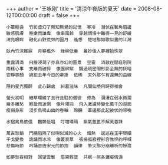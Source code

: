 +++
author = '王咏刚'
title = '清涼午夜版的夏天'
date = 2008-08-12T00:00:00
draft = false
+++

<div class="poem">

```
小簟輕衾  竹影虛幻了無知無覺的記憶  寒冷  潛伏在鬢角眉邊
敏感肌膚  稚嫩而謙卑  像串風鈴  穿越惆悵中難得一見的舒緩
清亮眼眸  融化山野荒郊的圓月  遙想  楚地那如歌似畫的江灣

臥內竹涼難寐  月移檻外  綠柳低垂  曼妙佳人夢裡拾珠翠

重露涓滴  飛簷浸潤了亦真亦幻的圖景  空靈  消散在閒庭別院
兩樣心事  支離而破碎  像團柳絮  飄過疏密間形影全無的灰暗
安靜容顏  婉拒去年今日的牽掛  依稀  天外那乍有還無的曲線

隱約星光獨醉  此心歸處  糾葛滋味  凡間仙境何時得相會

螢火初明  細草環繞了且行且駐的僧徒  修為  瀰漫在弱水微瀾
幾多離愁  輕盈而迷惘  像片翎羽  飛入激盪時變化萬千的湖面
瘦弱身形  漫步鳥鳴山幽的卷軸  聆聽  葦邊那此起彼伏的啼喚

水宿禽鳥依偎  鸛鵲低唱  叮噹環珮  紫氣氤氳不解芙蓉誄

萬古愁銷  門牆阻隔了似明似滅的心火  熾熱  逡巡在玉宇瑯嬛
干戈變換  詭譎而冰冷  像叢衰草  張揚孤寂裡形容憔悴的呼喊
悲傷時節  吟誦晉唐宋元的節拍  韻律  筆尖那分崩離析的慘澹

如夢愁容相對  回望雲鬟  眉黛輕墜  共眠一舸各灑癡情淚
```

</div>
